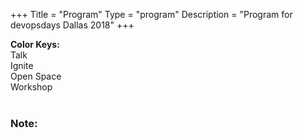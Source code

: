 +++
Title = "Program"
Type = "program"
Description = "Program for devopsdays Dallas 2018"
+++

<div>
<b>Color Keys:</b>
<div class="col-lg-3 col-md-3 program-element program-talk">Talk</div>
<div class="col-lg-3 col-md-3 program-element program-ignite">Ignite</div>
<div class="col-lg-3 col-md-3 program-element program-open-space">Open Space</div>
<div class="col-lg-3 col-md-3 program-element program-workshop">Workshop</div>
<br />
<h3><b>Note:</b><u></u></h3>
</div>
<br />
